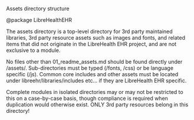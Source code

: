 Assets directory structure

@package LibreHealthEHR

The assets directory is a top-level directory for 3rd party maintained libraries,
3rd party resource assets such as images and fonts, and related items that did not
originate in the LibreHealth EHR project, and are not exclusive to a module.

No files other than 01_readme_assets.md should be found directly under /assets/.
Sub-directories must be typed (/fonts, /css) or be language specific (/js).
Common core includes and other assets must be located under libreehr/libraries/includes
 etc... if they are LibreHealth EHR specific.

Complete modules in isolated directories may or may not be restricted to this on a
 case-by-case basis, though compliance is required when duplication would otherwise exist.
 ONLY 3rd party resources belong in this directory!
 